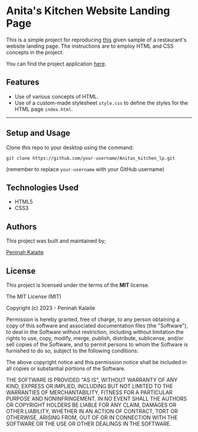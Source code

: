 # Anita's Kitchen Website Landing Page
This is a simple project for reproducing [this](https://drive.google.com/file/d/11P0krIK0s0M2uo8BgU_fPFyEmpHtC4zt/view) given sample of a restaurant's website landing page. The instructions are to employ HTML and CSS concepts in the project.

You can find the project application [here](https://kalaite-p.github.io/Anitas_kitchen_lp/).
## Features
* Use of various concepts of HTML.
* Use of a custom-made stylesheet `style.css` to define the styles for the HTML page `index.html`.

-----
## Setup and Usage
Clone this repo to your desktop using the command:
```
git clone https://github.com/your-username/Anitas_kitchen_lp.git
```

(remember to replace `your-username` with your GitHub username)

## Technologies Used
* HTML5
* CSS3

## Authors
This project was built and maintained by;

[Peninah Kalaite](https://github.com/Kalaite-P)


## License

This project is licensed under the terms of the **MIT** license.

The MIT License (MIT)

Copyright (c) 2023 - Peninah Kalaite

Permission is hereby granted, free of charge, to any person obtaining a copy
of this software and associated documentation files (the "Software"), to deal
in the Software without restriction, including without limitation the rights
to use, copy, modify, merge, publish, distribute, sublicense, and/or sell
copies of the Software, and to permit persons to whom the Software is
furnished to do so, subject to the following conditions:

The above copyright notice and this permission notice shall be included in all
copies or substantial portions of the Software.

THE SOFTWARE IS PROVIDED "AS IS", WITHOUT WARRANTY OF ANY KIND, EXPRESS OR
IMPLIED, INCLUDING BUT NOT LIMITED TO THE WARRANTIES OF MERCHANTABILITY,
FITNESS FOR A PARTICULAR PURPOSE AND NONINFRINGEMENT. IN NO EVENT SHALL THE
AUTHORS OR COPYRIGHT HOLDERS BE LIABLE FOR ANY CLAIM, DAMAGES OR OTHER
LIABILITY, WHETHER IN AN ACTION OF CONTRACT, TORT OR OTHERWISE, ARISING FROM,
OUT OF OR IN CONNECTION WITH THE SOFTWARE OR THE USE OR OTHER DEALINGS IN THE
SOFTWARE.